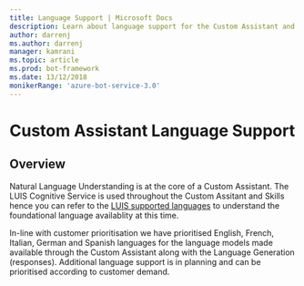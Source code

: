 ```yaml
---
title: Language Support | Microsoft Docs
description: Learn about language support for the Custom Assistant and Skills 
author: darrenj
ms.author: darrenj
manager: kamrani
ms.topic: article
ms.prod: bot-framework
ms.date: 13/12/2018
monikerRange: 'azure-bot-service-3.0'
---
```


# Custom Assistant Language Support

## Overview

Natural Language Understanding is at the core of a Custom Assistant. The LUIS Cognitive Service is used throughout the Custom Assitant and Skills hence you can refer to the [LUIS supported languages](https://docs.microsoft.com/en-us/azure/cognitive-services/luis/luis-supported-languages) to understand the foundational language availablity at this time.

In-line with customer prioritisation we have prioritised English, French, Italian, German and Spanish languages for the language models made available through the Custom Assistant along with the Language Generation (responses). Additional language support is in planning and can be prioritised according to customer demand.